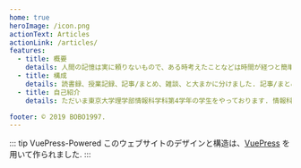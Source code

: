 ```yaml
---
home: true
heroImage: /icon.png
actionText: Articles
actionLink: /articles/
features:
  - title: 概要
    details: 人間の記憶は実に頼りないもので、ある時考えたことなどは時間が経つと簡単に失われてしまいます. 僕自身そんな経験が多いので、ふとした考えや周囲の出来事の一部を脳外に記録しておくために、このページを作りました. 要するに日記なのですが、もし自分以外の人が見て何か役に立つような知識を共有できたなら、それはとても喜ばしく思います.
  - title: 構成
    details: 読書録、授業記録、記事/まとめ、雑談、と大まかに分けました. 記事/まとめには僕が日頃勉強したことや、役に立ったことをまとめています. 雑談は、日頃感じたあれこれを、まとめました.
  - title: 自己紹介
    details: ただいま東京大学理学部情報科学科第4学年の学生をやっております. 情報科学の分野にはつい最近入門しました. 修士は量子情報科学を専攻にする予定です.

footer: © 2019 BOBO1997.
---
```

::: tip VuePress-Powered
このウェブサイトのデザインと構造は、[VuePress](https://vuepress.vuejs.org/) を用いて作られました.
:::
